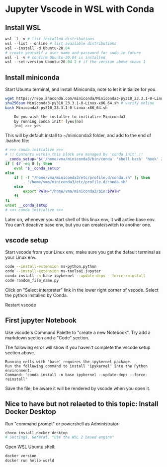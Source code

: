 # Jupyter Vscode in WSL with Conda



## Install WSL 

```powershell
wsl -l -v # list installed distributions
wsl --list --online # list available distributions
wsl --install -d Ubuntu-20.04
# create yourself a user name and password for sudo in future
wsl -l -v # confirm Ubuntu-20.04 is installed
wsl --set-version Ubuntu-20.04 2 # if the version above shows 1 
```

## Install miniconda
Start Ubuntu terminal, and install Miniconda, note to let it initialize for you.
```bash
wget https://repo.anaconda.com/miniconda/Miniconda3-py310_23.3.1-0-Linux-x86_64.sh
sha256sum Miniconda3-py310_23.3.1-0-Linux-x86_64.sh # verify online
bash Miniconda3-py310_23.3.1-0-Linux-x86_64.sh

    Do you wish the installer to initialize Miniconda3
    by running conda init? [yes|no]
    [no] >>> yes
```
This will by default install to ~/miniconda3 folder, and add to the end of .bashrc file:
```bash
# >>> conda initialize >>>
# !! Contents within this block are managed by 'conda init' !!
__conda_setup="$('/home/vma/miniconda3/bin/conda' 'shell.bash' 'hook' 2> /dev/null)"
if [ $? -eq 0 ]; then
    eval "$__conda_setup"
else
    if [ -f "/home/vma/miniconda3/etc/profile.d/conda.sh" ]; then
        . "/home/vma/miniconda3/etc/profile.d/conda.sh"
    else
        export PATH="/home/vma/miniconda3/bin:$PATH"
    fi
fi
unset __conda_setup
# <<< conda initialize <<<
```
Later on, whenever you start shell of this linux env, it will active base env. You can't deactive base env, but you can create/switch to another one.

## vscode setup
Start vscode from your Linux env, make sure you get the default terminal as your Linux env.
```bash
code --install-extension ms-python.python 
code --install-extension ms-toolsai.jupyter
conda install -n base ipykernel --update-deps --force-reinstall
code random_file_name.py
```
Click on "Select interpreter" link in the lower right corner of vscode. Select the python installed by Conda. 

Restart vscode

## First jupyter Notebook

Use vscode's Command Palette to "create a new Notebook". Try add a markdown section and a "Code" section.

The following error will show if you haven't complete the vscode setup section above.
```
Running cells with 'base' requires the ipykernel package.
Run the following command to install 'ipykernel' into the Python environment. 
Command: 'conda install -n base ipykernel --update-deps --force-reinstall'
```
Save the file, be aware it will be rendered by vscode when you open it. 

## Nice to have but not relaeted to this topic: Install Docker Desktop 
Run "command prompt" or powershell as Administrator:
```powershell
choco install docker-desktop
# Settings, General, "Use the WSL 2 based engine"
```
Open WSL Ubuntu shell:
```bash
docker version
docker run hello-world
```
